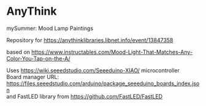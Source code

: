 # AnyThink
mySummer: Mood Lamp Paintings

Repository for https://anythinklibraries.libnet.info/event/13847358

based on https://www.instructables.com/Mood-Light-That-Matches-Any-Color-You-Tap-on-the-A/

Uses https://wiki.seeedstudio.com/Seeeduino-XIAO/ microcontroller  
Board manager URL: https://files.seeedstudio.com/arduino/package_seeeduino_boards_index.json  
and FastLED library from https://github.com/FastLED/FastLED  

